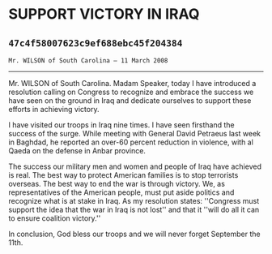 # SUPPORT VICTORY IN IRAQ
## `47c4f58007623c9ef688ebc45f204384`
`Mr. WILSON of South Carolina — 11 March 2008`

---


Mr. WILSON of South Carolina. Madam Speaker, today I have introduced 
a resolution calling on Congress to recognize and embrace the success 
we have seen on the ground in Iraq and dedicate ourselves to support 
these efforts in achieving victory.

I have visited our troops in Iraq nine times. I have seen firsthand 
the success of the surge. While meeting with General David Petraeus 
last week in Baghdad, he reported an over-60 percent reduction in 
violence, with al Qaeda on the defense in Anbar province.

The success our military men and women and people of Iraq have 
achieved is real. The best way to protect American families is to stop 
terrorists overseas. The best way to end the war is through victory. 
We, as representatives of the American people, must put aside politics 
and recognize what is at stake in Iraq. As my resolution states: 
''Congress must support the idea that the war in Iraq is not lost'' and 
that it ''will do all it can to ensure coalition victory.''

In conclusion, God bless our troops and we will never forget 
September the 11th.
